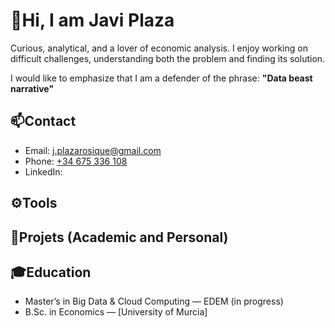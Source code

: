 # 👋Hi, I am Javi Plaza

Curious, analytical, and a lover of economic analysis. I enjoy working on difficult challenges, understanding both the problem and finding its solution.

I would like to emphasize that I am a defender of the phrase:
**"Data beast narrative"**

## 📫Contact

- Email: [j.plazarosique@gmail.com](mailto:j.plazarosique@gmail.com)
- Phone: [+34 675 336 108](tel:+34675336108) 
- LinkedIn:

## ⚙️Tools

## 💼Projets (Academic and Personal)

## 🎓Education

- Master’s in Big Data & Cloud Computing — EDEM (in progress)
- B.Sc. in Economics — [University of Murcia]

